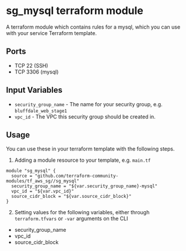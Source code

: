 sg_mysql terraform module
=======================

A terraform module which contains rules for a mysql, which
you can use with your service Terraform template.

Ports
-----
- TCP 22 (SSH)
- TCP 3306 (mysql)

Input Variables
---------------

- `security_group_name` - The name for your security group, e.g. `bluffdale_web_stage1`
- `vpc_id` - The VPC this security group should be created in.

Usage
-----

You can use these in your terraform template with the following steps.

1. Adding a module resource to your template, e.g. `main.tf`

```
module "sg_mysql" {
  source = "github.com/terraform-community-modules/tf_aws_sg//sg_mysql"
  security_group_name = "${var.security_group_name}-mysql"
  vpc_id = "${var.vpc_id}"
  source_cidr_block = "${var.source_cidr_block}"
}
```

2. Setting values for the following variables, either through `terraform.tfvars` or `-var` arguments on the CLI

- security_group_name
- vpc_id
- source_cidr_block
